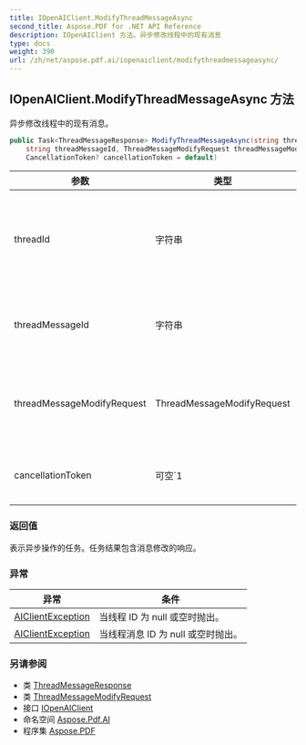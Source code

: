 ```yaml
---
title: IOpenAIClient.ModifyThreadMessageAsync
second_title: Aspose.PDF for .NET API Reference
description: IOpenAIClient 方法。异步修改线程中的现有消息
type: docs
weight: 390
url: /zh/net/aspose.pdf.ai/iopenaiclient/modifythreadmessageasync/
---
```

## IOpenAIClient.ModifyThreadMessageAsync 方法

异步修改线程中的现有消息。

```csharp
public Task<ThreadMessageResponse> ModifyThreadMessageAsync(string threadId, 
    string threadMessageId, ThreadMessageModifyRequest threadMessageModifyRequest, 
    CancellationToken? cancellationToken = default)
```

| 参数 | 类型 | 描述 |
| --- | --- | --- |
| threadId | 字符串 | 包含要修改的消息的线程 ID。 |
| threadMessageId | 字符串 | 要修改的消息的 ID。 |
| threadMessageModifyRequest | ThreadMessageModifyRequest | 修改消息的请求详细信息。 |
| cancellationToken | 可空`1 | 取消操作的令牌。 |

### 返回值

表示异步操作的任务。任务结果包含消息修改的响应。

### 异常

| 异常 | 条件 |
| --- | --- |
| [AIClientException](../../aiclientexception/) | 当线程 ID 为 null 或空时抛出。 |
| [AIClientException](../../aiclientexception/) | 当线程消息 ID 为 null 或空时抛出。 |

### 另请参阅

* 类 [ThreadMessageResponse](../../threadmessageresponse/)
* 类 [ThreadMessageModifyRequest](../../threadmessagemodifyrequest/)
* 接口 [IOpenAIClient](../)
* 命名空间 [Aspose.Pdf.AI](../../../aspose.pdf.ai/)
* 程序集 [Aspose.PDF](../../../)